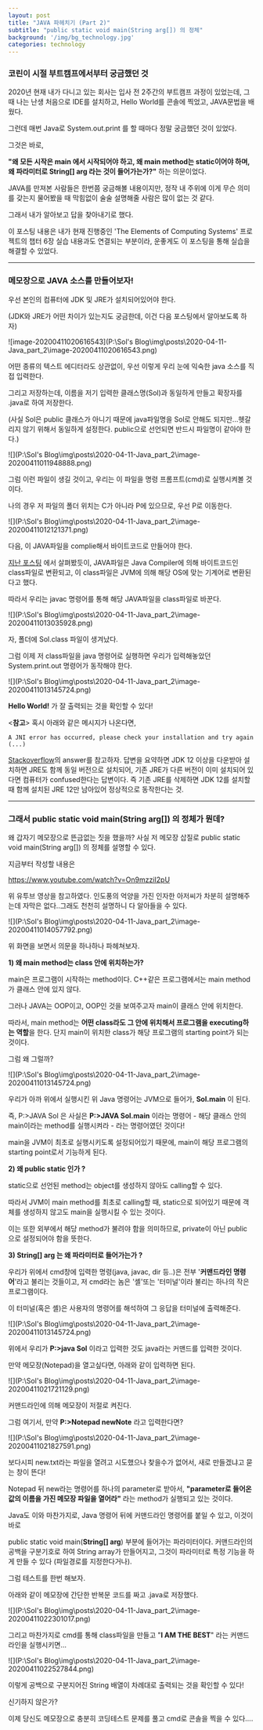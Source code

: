 ```yaml
---
layout: post
title: "JAVA 파헤치기 (Part 2)"
subtitle: "public static void main(String arg[]) 의 정체"
background: '/img/bg_technology.jpg'
categories: technology
---
```




### 코린이 시절 부트캠프에서부터 궁금했던 것



2020년 현재 내가 다니고 있는 회사는 입사 전 2주간의 부트캠프 과정이 있었는데, 그때 나는 난생 처음으로 IDE를 설치하고, Hello World를 콘솔에 찍었고, JAVA문법을 배웠다.

그런데 매번 Java로 System.out.print 를 할 때마다 정말 궁금했던 것이 있었다.

그것은 바로,

**"왜 모든 시작은 main 에서 시작되어야 하고, 왜 main method는 static이어야 하며, 왜 파라미터로 String[] arg 라는 것이 들어가는가?"** 하는 의문이었다.

JAVA를 만져본 사람들은 한번쯤 궁금해볼 내용이지만, 정작 내 주위에 이게 무슨 의미를 갖는지 물어봤을 때 막힘없이 술술 설명해줄 사람은 많이 없는 것 같다.

그래서 내가 알아보고 답을 찾아내기로 했다.

이 포스팅 내용은 내가 현재 진행중인 'The Elements of Computing Systems' 프로젝트의 챕터 6장 실습 내용과도 연결되는 부분이라,  운좋게도 이 포스팅을 통해 실습을 해결할 수 있었다.



---

### 메모장으로 JAVA 소스를 만들어보자!

우선 본인의 컴퓨터에 JDK 및 JRE가 설치되어있어야 한다.

(JDK와 JRE가 어떤 차이가 있는지도 궁금한데, 이건 다음 포스팅에서 알아보도록 하자)

![image-20200411020616543](P:\Sol's Blog\img\posts\2020-04-11-Java_part_2\image-20200411020616543.png)


어떤 종류의 텍스트 에디터라도 상관없이, 우선 이렇게 우리 눈에 익숙한 java 소스를 직접 입력한다.

그리고 저장하는데, 이름을 저기 입력한 클래스명(Sol)과 동일하게 만들고 확장자를 .java로 하여 저장한다.

(사실 Sol은 public 클래스가 아니기 때문에 java파일명을 Sol로 안해도 되지만...헷갈리지 않기 위해서 동일하게 설정한다. public으로 선언되면 반드시 파일명이 같아야 한다.)

![](P:\Sol's Blog\img\posts\2020-04-11-Java_part_2\image-20200411011948888.png)

그럼 이런 파일이 생길 것이고, 우리는 이 파일을 명령 프롬프트(cmd)로 실행시켜볼 것이다.

나의 경우 저 파일의 폴더 위치는 C가 아니라 P에 있으므로, 우선 P로 이동한다.

![](P:\Sol's Blog\img\posts\2020-04-11-Java_part_2\image-20200411012121371.png)



다음, 이 JAVA파일을 complie해서 바이트코드로 만들어야 한다.

[지난 포스팅](https://soulfulsol.github.io/technology/2020/03/05/Tech-Blogging-Java-(Part-1)) 에서  살펴봤듯이, JAVA파일은 Java Compiler에 의해 바이트코드인 class파일로 변환되고, 이 class파일은 JVM에 의해 해당 OS에 맞는 기계어로 변환된다고 했다.

따라서 우리는 javac 명령어를 통해 해당 JAVA파일을 class파일로 바꾼다.

![](P:\Sol's Blog\img\posts\2020-04-11-Java_part_2\image-20200411013035928.png)


자, 폴더에 Sol.class 파일이 생겨났다. 

그럼 이제 저 class파일을 java 명령어로 실행하면 우리가 입력해놓았던 System.print.out 명령어가 동작해야 한다.

![](P:\Sol's Blog\img\posts\2020-04-11-Java_part_2\image-20200411013145724.png)


**Hello World!** 가 잘 출력되는 것을 확인할 수 있다!



<**참고**> 혹시 아래와 같은 메시지가 나온다면,

```
A JNI error has occurred, please check your installation and try again (...)
```

[Stackoverflow](https://stackoverflow.com/questions/22381202/a-jni-error-has-occurred-please-check-your-installation-and-try-again-in-eclips)의 answer를 참고하자. 답변을 요약하면 JDK 12 이상을 다운받아 설치하면 JRE도 함께 동일 버전으로 설치되어, 기존 JRE가 다른 버전이 이미 설치되어 있다면 컴퓨터가 confused한다는 답변이다. 즉 기존 JRE를 삭제하면 JDK 12를 설치할 때 함께 설치된 JRE 12만 남아있어 정상적으로 동작한다는 것.



---

### 그래서 public static void main(String arg[]) 의 정체가 뭔데?

왜 갑자기 메모장으로 뜬금없는 짓을 했을까? 사실 저 메모장 삽질로 public static void main(String arg[]) 의 정체를 설명할 수 있다.

지금부터 작성할 내용은 

https://www.youtube.com/watch?v=On9mzziI2pU

위 유투브 영상을 참고하였다. 인도풍의 억양을 가진 인자한 아저씨가 차분히 설명해주는데 자막은 없다..그래도 천천히 설명하니 다 알아들을 수 있다.

![](P:\Sol's Blog\img\posts\2020-04-11-Java_part_2\image-20200411014057792.png)

위 화면을 보면서 의문을 하나하나 파헤쳐보자.



**1) 왜 main method는 class 안에 위치하는가?**

main은 프로그램이 시작하는 method이다. C++같은 프로그램에서는 main method가 클래스 안에 있지 않다.

그러나 JAVA는 OOP이고, OOP인 것을 보여주고자 main이 클래스 안에 위치한다. 

따라서, main method는 **어떤 class라도 그 안에 위치해서 프로그램을 executing하는 역할**을 한다. 단지 main이 위치한 class가 해당 프로그램의 starting point가 되는 것이다.

그럼 왜 그럴까?

![](P:\Sol's Blog\img\posts\2020-04-11-Java_part_2\image-20200411013145724.png)



우리가 아까 위에서 실행시킨 위 Java 명령어는 JVM으로 들어가,  **Sol.main** 이 된다.

즉, P:\>JAVA Sol 은 사실은 **P:\>JAVA Sol.main** 이라는 명령어 - 해당 클래스 안의 main이라는 method를 실행시켜라 - 라는 명령어였던 것이다!

main을 JVM이 최초로 실행시키도록 설정되어있기 때문에, main이 해당 프로그램의 starting point로서 기능하게 된다.



**2) 왜 public static 인가 ?**

static으로 선언된 method는 object를 생성하지 않아도 calling할 수 있다.

따라서 JVM이 main method를 최초로 calling할 때, static으로 되어있기 때문에 객체를 생성하지 않고도 main을 실행시킬 수 있는 것이다.

이는 또한 외부에서 해당 method가 불려야 함을 의미하므로, private이 아닌 public 으로 설정되어야 함을 뜻한다.



**3) String[] arg 는 왜 파라미터로 들어가는가 ?**

우리가 위에서 cmd창에 입력한 명령(java, javac, dir 등..)은 전부 '**커맨드라인 명령어**'라고 불리는 것들이고, 저 cmd라는 놈은 '셸'또는 '터미널'이라 불리는 하나의 작은 프로그램이다.

이 터미널(혹은 셸)은 사용자의 명령어를 해석하여 그 응답을 터미널에 출력해준다.



![](P:\Sol's Blog\img\posts\2020-04-11-Java_part_2\image-20200411013145724.png)


위에서 우리가 **P:\>java Sol** 이라고 입력한 것도 java라는 커맨드를 입력한 것이다.

만약 메모장(Notepad)을 열고싶다면, 아래와 같이 입력하면 된다.

![](P:\Sol's Blog\img\posts\2020-04-11-Java_part_2\image-20200411021721129.png)



커맨드라인에 의해 메모장이 저절로 켜진다.

그럼 여기서, 만약 **P:\>Notepad newNote** 라고 입력한다면?

![](P:\Sol's Blog\img\posts\2020-04-11-Java_part_2\image-20200411021827591.png)



보다시피 new.txt라는 파일을 열려고 시도했으나 찾을수가 없어서, 새로 만들겠냐고 묻는 창이 뜬다!

Notepad 뒤 new라는 명령어를 하나의 parameter로 받아서, **"parameter로 들어온 값의 이름을 가진 메모장 파일을 열어라"** 라는 method가 실행되고 있는 것이다.

Java도 이와 마찬가지로, Java 명령어 뒤에 커맨드라인 명령어를 붙일 수 있고, 이것이 바로 

public static void main(**String[] arg**) 부분에 들어가는 파라미터이다. 커맨드라인의 공백을 구분기호로 하여 String array가 만들어지고, 그것이 파라미터로 특정 기능을 하게 만들 수 있다 (파일경로를 지정한다거나).

그럼 테스트를 한번 해보자.

아래와 같이 메모장에 간단한 반복문 코드를 짜고 .java로 저장했다.

![](P:\Sol's Blog\img\posts\2020-04-11-Java_part_2\image-20200411022301017.png)


그리고 마찬가지로 cmd를 통해 class파일을 만들고 "**I AM THE BEST**" 라는 커맨드라인을 실행시키면...

![](P:\Sol's Blog\img\posts\2020-04-11-Java_part_2\image-20200411022527844.png)


이렇게 공백으로 구분지어진 String 배열이 차례대로 출력되는 것을 확인할 수 있다!

신기하지 않은가?

이제 당신도 메모장으로 충분히 코딩테스트 문제를 풀고 cmd로 콘솔을 찍을 수 있다....